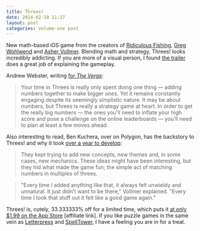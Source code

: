 ```yaml
---
title: Threes!
date: 2014-02-10 11:27
layout: post
categories: volume-one post
---
```


New math-based iOS game from the creators of [Ridiculous Fishing](http://www.ridiculousfishing.com), [Greg Wohlwend](http://aeiowu.com) and [Asher Vollmer](http://ashervollmer.tumblr.com/home). Blending math and strategy, Threes! looks incredibly addicting. If you are more of a visual person, I found [the trailer](http://asherv.com/threes/) does a great job of explaining the gameplay.

Andrew Webster, writing [for _The Verge_](http://www.theverge.com/2014/2/6/5361708/threes-ipad-iphone-puzzle-game):

> Your time in Threes is really only spent doing one thing — adding numbers together to make bigger ones. Yet it remains constantly engaging despite its seemingly simplistic nature. It may be about numbers, but Threes is really a strategy game at heart. In order to get the really big numbers — the ones you'll need to inflate your high score and pose a challenge on the online leaderboards — you'll need to plan at least a few moves ahead.

Also interesting to read, Ben Kuchera, over on Polygon, has the backstory to Threes! and why it took [over a year to develop](http://www.polygon.com/2014/2/6/5386200/why-it-took-a-year-to-make-and-then-break-down-an-amazing-puzzle-game):

> They kept trying to add new concepts, new themes and, in some cases, new mechanics. These ideas might have been interesting, but they hid what made the game fun; the simple act of matching numbers in multiples of threes.

> "Every time I added anything like that, it always felt unwieldy and unnatural. It just didn’t want to be there," Vollmer explained. "Every time I took that stuff out it felt like a good game again."

Threes! is, cutely, 33.333333% off for a limited time, which puts it [at only $1.99 on the App Store](https://itunes.apple.com/us/app/threes!/id779157948?mt=8&uo=4&at=10ltSa) [affiliate link]. If you like puzzle games in the same vein as [Letterpress](http://www.atebits.com/letterpress/) and [SpellTower](http://www.spelltower.com), I have a feeling you are in for a treat.